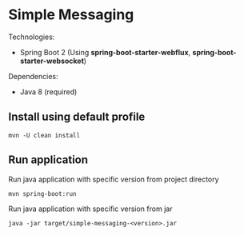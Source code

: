 # Simple Messaging

Technologies:
 * Spring Boot 2 (Using <b>spring-boot-starter-webflux</b>, <b>spring-boot-starter-websocket</b>)

Dependencies:
 * Java 8 (required)
 
## Install using default profile
```
mvn -U clean install
```

## Run application
Run java application with specific version from project directory
```
mvn spring-boot:run
```

Run java application with specific version from jar
```
java -jar target/simple-messaging-<version>.jar
```